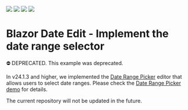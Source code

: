 <!-- default badges list -->
![](https://img.shields.io/endpoint?url=https://codecentral.devexpress.com/api/v1/VersionRange/204498384/23.1.3%2B)
[![](https://img.shields.io/badge/Open_in_DevExpress_Support_Center-FF7200?style=flat-square&logo=DevExpress&logoColor=white)](https://supportcenter.devexpress.com/ticket/details/T809157)
[![](https://img.shields.io/badge/📖_How_to_use_DevExpress_Examples-e9f6fc?style=flat-square)](https://docs.devexpress.com/GeneralInformation/403183)
[![](https://img.shields.io/badge/💬_Leave_Feedback-feecdd?style=flat-square)](#does-this-example-address-your-development-requirementsobjectives)
<!-- default badges end -->

# Blazor Date Edit - Implement the date range selector

⛔ DEPRECATED. This example was deprecated. 

In v24.1.3 and higher, we implemented the [Date Range Picker](https://docs.devexpress.com/Blazor/DevExpress.Blazor.DxDateRangePicker-1) editor that allows users to select date ranges. Please check the [Date Range Picker demo](https://demos.devexpress.com/blazor/DateRangePicker) for details.

The current repository will not be updated in the future.
